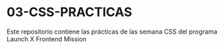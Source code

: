 # 03-CSS-PRACTICAS
Este repositorio contiene las prácticas de las semana CSS del programa Launch X Frontend Mission
